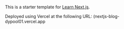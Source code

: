 This is a starter template for [Learn Next.js](https://nextjs.org/learn).

Deployed using Vercel at the following URL: (nextjs-blog-dypool01.vercel.app
